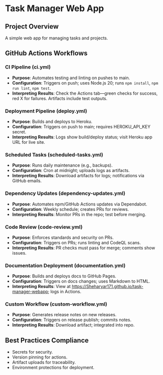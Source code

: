 # Task Manager Web App

## Project Overview
A simple web app for managing tasks and projects.

## GitHub Actions Workflows

### CI Pipeline (ci.yml)
- **Purpose**: Automates testing and linting on pushes to main.
- **Configuration**: Triggers on push; uses Node.js 20; runs `npm install`, `npm run lint`, `npm test`.
- **Interpreting Results**: Check the Actions tab—green checks for success, red X for failures. Artifacts include test outputs.

### Deployment Pipeline (deploy.yml)
- **Purpose**: Builds and deploys to Heroku.
- **Configuration**: Triggers on push to main; requires HEROKU_API_KEY secret.
- **Interpreting Results**: Logs show build/deploy status; visit Heroku app URL for live site.

### Scheduled Tasks (scheduled-tasks.yml)
- **Purpose**: Runs daily maintenance (e.g., backups).
- **Configuration**: Cron at midnight; uploads logs as artifacts.
- **Interpreting Results**: Download artifacts for logs; notifications via GitHub emails.

### Dependency Updates (dependency-updates.yml)
- **Purpose**: Automates npm/GitHub Actions updates via Dependabot.
- **Configuration**: Weekly schedule; creates PRs for reviews.
- **Interpreting Results**: Monitor PRs in the repo; test before merging.

### Code Review (code-review.yml)
- **Purpose**: Enforces standards and security on PRs.
- **Configuration**: Triggers on PRs; runs linting and CodeQL scans.
- **Interpreting Results**: PR checks must pass for merge; comments show issues.

### Documentation Deployment (documentation.yml)
- **Purpose**: Builds and deploys docs to GitHub Pages.
- **Configuration**: Triggers on docs changes; uses Markdown to HTML.
- **Interpreting Results**: View at https://Sheharyar171.github.io/task-manager-webapp; logs in Actions.

### Custom Workflow (custom-workflow.yml)
- **Purpose**: Generates release notes on new releases.
- **Configuration**: Triggers on release publish; commits notes.
- **Interpreting Results**: Download artifact; integrated into repo.

## Best Practices Compliance
- Secrets for security.
- Version pinning for actions.
- Artifact uploads for traceability.
- Environment protections for deployment.
